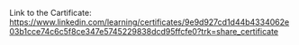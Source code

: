Link to the Cartificate: https://www.linkedin.com/learning/certificates/9e9d927cd1d44b4334062e03b1cce74c6c5f8ce347e5745229838dcd95ffcfe0?trk=share_certificate
